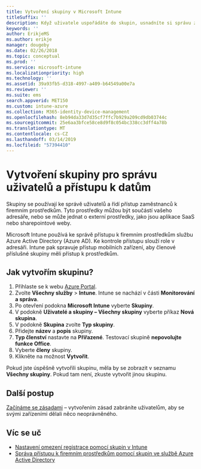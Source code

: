```yaml
---
title: Vytvoření skupiny v Microsoft Intune
titleSuffix: ''
description: Když uživatele uspořádáte do skupin, usnadníte si správu zásad a aplikací, ke kterým mají přístup.
keywords: ''
author: ErikjeMS
ms.author: erikje
manager: dougeby
ms.date: 02/26/2018
ms.topic: conceptual
ms.prod: ''
ms.service: microsoft-intune
ms.localizationpriority: high
ms.technology: ''
ms.assetid: 39a93fb5-d318-4997-a409-b64549a00e7a
ms.reviewer: ''
ms.suite: ems
search.appverid: MET150
ms.custom: intune-azure
ms.collection: M365-identity-device-management
ms.openlocfilehash: 8eb94da33d7d35cf7ffc7b929a209cd9db03744c
ms.sourcegitcommit: 25e6aa3bfce58ce8d9f8c054bc338cc3dff4a78b
ms.translationtype: MT
ms.contentlocale: cs-CZ
ms.lasthandoff: 03/14/2019
ms.locfileid: "57394410"
---
```

# <a name="create-a-group-to-manage-your-users-and-data-access"></a>Vytvoření skupiny pro správu uživatelů a přístupu k datům

Skupiny se používají ke správě uživatelů a řídí přístup zaměstnanců k firemním prostředkům. Tyto prostředky můžou být součástí vašeho adresáře, nebo se může jednat o externí prostředky, jako jsou aplikace SaaS nebo sharepointové weby.

Microsoft Intune používá ke správě přístupu k firemním prostředkům službu Azure Active Directory (Azure AD). Ke kontrole přístupu slouží role v adresáři. Intune pak spravuje přístup mobilních zařízení, aby členové příslušné skupiny měli přístup k prostředkům.

## <a name="how-do-i-create-a-group"></a>Jak vytvořím skupinu?

1. Přihlaste se k webu [Azure Portal](https://portal.azure.com).
2. Zvolte **Všechny služby** > **Intune**. Intune se nachází v části **Monitorování a správa**.
3. Po otevření podokna **Microsoft Intune** vyberte **Skupiny**.
4. V podokně **Uživatelé a skupiny – Všechny skupiny** vyberte příkaz **Nová skupina**.
5. V podokně **Skupina** zvolte **Typ skupiny**.
5. Přidejte **název** a **popis** skupiny.
6. **Typ členství** nastavte na **Přiřazené**. Testovací skupině **nepovolujte funkce Office**.
7. Vyberte **členy** skupiny.
7. Klikněte na možnost **Vytvořit**.

Pokud jste úspěšně vytvořili skupinu, měla by se zobrazit v seznamu **Všechny skupiny**. Pokud tam není, zkuste vytvořit jinou skupinu.

## <a name="next-steps"></a>Další postup

[Začínáme se zásadami](get-started-policies.md) – vytvořením zásad zabráníte uživatelům, aby se svými zařízeními dělali něco neoprávněného.

## <a name="learn-more"></a>Víc se uč

* [Nastavení omezení registrace pomocí skupin v Intune](groups-add.md)
* [Správa přístupu k firemním prostředkům pomocí skupin ve službě Azure Active Directory](https://docs.microsoft.com/azure/active-directory/active-directory-manage-groups)

